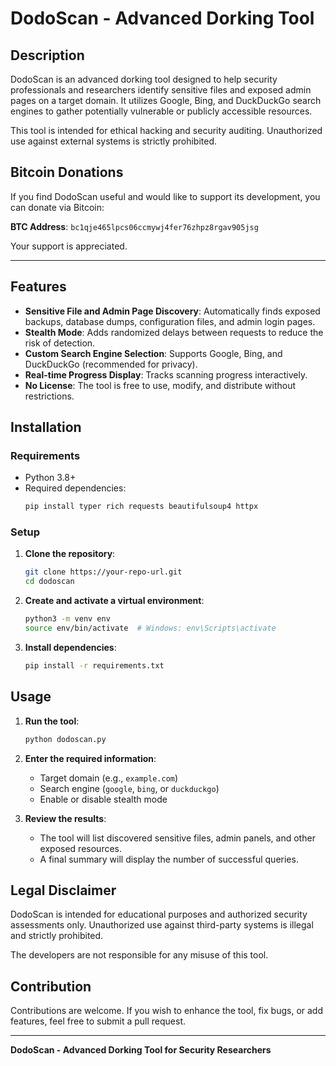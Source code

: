 # DodoScan - Advanced Dorking Tool

## Description

DodoScan is an advanced dorking tool designed to help security professionals and researchers identify sensitive files and exposed admin pages on a target domain. It utilizes Google, Bing, and DuckDuckGo search engines to gather potentially vulnerable or publicly accessible resources.

This tool is intended for ethical hacking and security auditing. Unauthorized use against external systems is strictly prohibited.

## Bitcoin Donations

If you find DodoScan useful and would like to support its development, you can donate via Bitcoin:

**BTC Address**: `bc1qje465lpcs06ccmywj4fer76zhpz8rgav905jsg`

Your support is appreciated.

----

## Features

- **Sensitive File and Admin Page Discovery**: Automatically finds exposed backups, database dumps, configuration files, and admin login pages.
- **Stealth Mode**: Adds randomized delays between requests to reduce the risk of detection.
- **Custom Search Engine Selection**: Supports Google, Bing, and DuckDuckGo (recommended for privacy).
- **Real-time Progress Display**: Tracks scanning progress interactively.
- **No License**: The tool is free to use, modify, and distribute without restrictions.

## Installation

### Requirements

- Python 3.8+
- Required dependencies:
  ```bash
  pip install typer rich requests beautifulsoup4 httpx
  ```

### Setup

1. **Clone the repository**:
   ```bash
   git clone https://your-repo-url.git
   cd dodoscan
   ```

2. **Create and activate a virtual environment**:
   ```bash
   python3 -m venv env
   source env/bin/activate  # Windows: env\Scripts\activate
   ```

3. **Install dependencies**:
   ```bash
   pip install -r requirements.txt
   ```

## Usage

1. **Run the tool**:
   ```bash
   python dodoscan.py
   ```

2. **Enter the required information**:
   - Target domain (e.g., `example.com`)
   - Search engine (`google`, `bing`, or `duckduckgo`)
   - Enable or disable stealth mode

3. **Review the results**:
   - The tool will list discovered sensitive files, admin panels, and other exposed resources.
   - A final summary will display the number of successful queries.

## Legal Disclaimer

DodoScan is intended for educational purposes and authorized security assessments only. Unauthorized use against third-party systems is illegal and strictly prohibited.

The developers are not responsible for any misuse of this tool.

## Contribution

Contributions are welcome. If you wish to enhance the tool, fix bugs, or add features, feel free to submit a pull request.

---

**DodoScan - Advanced Dorking Tool for Security Researchers**
